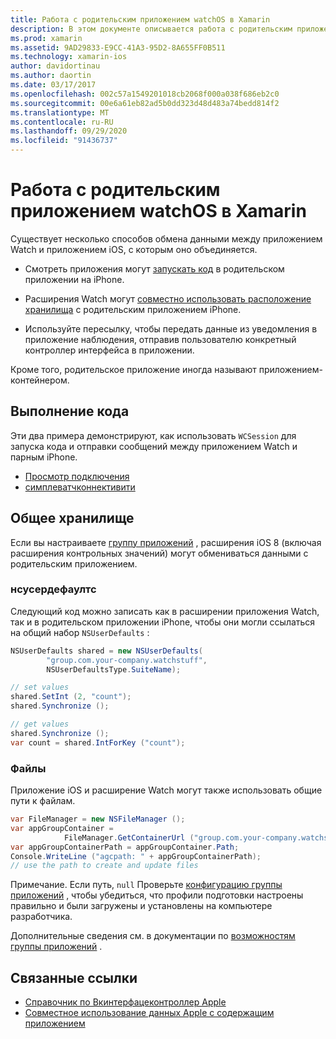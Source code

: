 ```yaml
---
title: Работа с родительским приложением watchOS в Xamarin
description: В этом документе описывается работа с родительским приложением watchOS в Xamarin. В нем обсуждаются расширения приложений watchOS, приложения iOS, общее хранилище и многое другое.
ms.prod: xamarin
ms.assetid: 9AD29833-E9CC-41A3-95D2-8A655FF0B511
ms.technology: xamarin-ios
author: davidortinau
ms.author: daortin
ms.date: 03/17/2017
ms.openlocfilehash: 002c57a1549201018cb2068f000a038f686eb2c0
ms.sourcegitcommit: 00e6a61eb82ad5b0dd323d48d483a74bedd814f2
ms.translationtype: MT
ms.contentlocale: ru-RU
ms.lasthandoff: 09/29/2020
ms.locfileid: "91436737"
---
```

# <a name="working-with-the-watchos-parent-application-in-xamarin"></a>Работа с родительским приложением watchOS в Xamarin

Существует несколько способов обмена данными между приложением Watch и приложением iOS, с которым оно объединяется.

- Смотреть приложения могут [запускать код](#run-code) в родительском приложении на iPhone.

- Расширения Watch могут [совместно использовать расположение хранилища](#shared-storage) с родительским приложением iPhone.

- Используйте пересылку, чтобы передать данные из уведомления в приложение наблюдения, отправив пользователю конкретный контроллер интерфейса в приложении.

Кроме того, родительское приложение иногда называют приложением-контейнером.

## <a name="run-code"></a>Выполнение кода

Эти два примера демонстрируют, как использовать `WCSession` для запуска кода и отправки сообщений между приложением Watch и парным iPhone.

- [Просмотр подключения](/samples/xamarin/ios-samples/watchos-watchconnectivity/)
- [симплеватчконнективити](/samples/xamarin/ios-samples/watchos-simplewatchconnectivity/) 

## <a name="shared-storage"></a>Общее хранилище

Если вы настраиваете [группу приложений](~/ios/watchos/app-fundamentals/app-groups.md) , расширения iOS 8 (включая расширения контрольных значений) могут обмениваться данными с родительским приложением.

### <a name="nsuserdefaults"></a>нсусердефаултс

Следующий код можно записать как в расширении приложения Watch, так и в родительском приложении iPhone, чтобы они могли ссылаться на общий набор `NSUserDefaults` :

```csharp
NSUserDefaults shared = new NSUserDefaults(
        "group.com.your-company.watchstuff",
        NSUserDefaultsType.SuiteName);

// set values
shared.SetInt (2, "count");
shared.Synchronize ();

// get values
shared.Synchronize ();
var count = shared.IntForKey ("count");
```

<a name="files"></a>

### <a name="files"></a>Файлы

Приложение iOS и расширение Watch могут также использовать общие пути к файлам.

```csharp
var FileManager = new NSFileManager ();
var appGroupContainer =
            FileManager.GetContainerUrl ("group.com.your-company.watchstuff");
var appGroupContainerPath = appGroupContainer.Path;
Console.WriteLine ("agcpath: " + appGroupContainerPath);
// use the path to create and update files
```

Примечание. Если путь, `null` Проверьте [конфигурацию группы приложений](~/ios/watchos/app-fundamentals/app-groups.md) , чтобы убедиться, что профили подготовки настроены правильно и были загружены и установлены на компьютере разработчика.

Дополнительные сведения см. в документации по [возможностям группы приложений](~/ios/deploy-test/provisioning/capabilities/app-groups-capabilities.md) .

## <a name="related-links"></a>Связанные ссылки

- [Справочник по Вкинтерфацеконтроллер Apple](https://developer.apple.com/library/prerelease/ios/documentation/WatchKit/Reference/WKInterfaceController_class/index.html#//apple_ref/occ/clm/WKInterfaceController/openParentApplication:reply:)
- [Совместное использование данных Apple с содержащим приложением](https://developer.apple.com/library/ios/documentation/General/Conceptual/ExtensibilityPG/ExtensionScenarios.html)